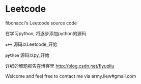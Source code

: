 Leetcode
========

fibonacci's Leetcode source code

在学习python, 将逐步添加python的源码

__`c++`__  源码以Leetcode_开始

__`python`__ 源码以py_开始

详细的解题报告在博客里 http://blog.csdn.net/flyupliu

Welcome and feel free to contact me via army.liew#gmail.com
